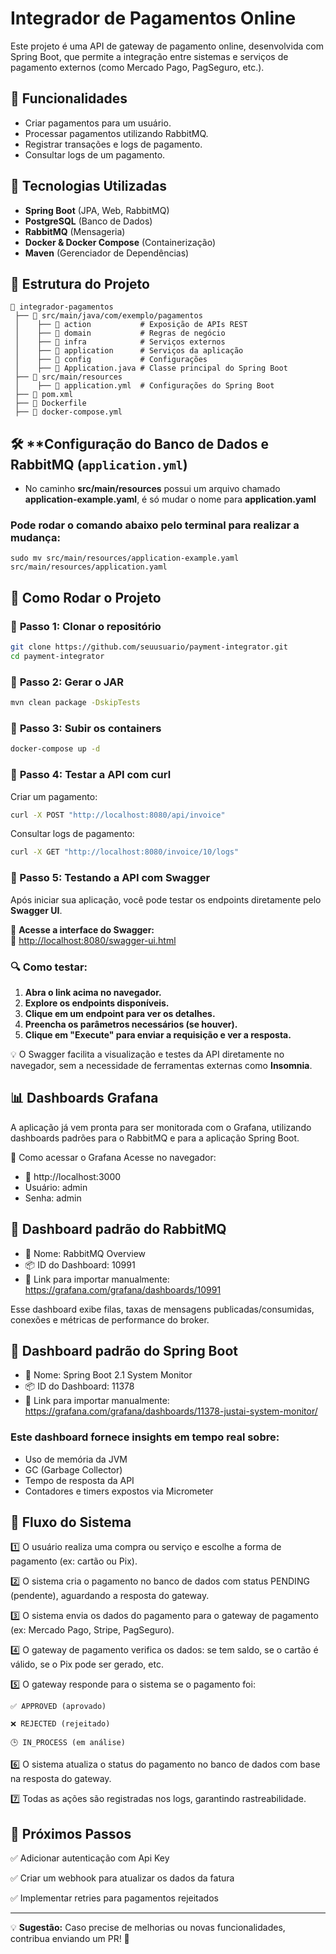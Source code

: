# Integrador de Pagamentos Online

Este projeto é uma API de gateway de pagamento online, desenvolvida com Spring Boot, que permite a integração entre sistemas e serviços de pagamento externos (como Mercado Pago, PagSeguro, etc.).

## 📌 **Funcionalidades**
- Criar pagamentos para um usuário.
- Processar pagamentos utilizando RabbitMQ.
- Registrar transações e logs de pagamento.
- Consultar logs de um pagamento.

## 🚀 **Tecnologias Utilizadas**
- **Spring Boot** (JPA, Web, RabbitMQ)
- **PostgreSQL** (Banco de Dados)
- **RabbitMQ** (Mensageria)
- **Docker & Docker Compose** (Containerização)
- **Maven** (Gerenciador de Dependências)

## 📂 **Estrutura do Projeto**
```
📂 integrador-pagamentos
 ├── 📂 src/main/java/com/exemplo/pagamentos
 │    ├── 📂 action           # Exposição de APIs REST
 │    ├── 📂 domain           # Regras de negócio
 │    ├── 📂 infra            # Serviços externos
 │    ├── 📂 application      # Serviços da aplicação
 │    ├── 📂 config           # Configurações
 │    ├── 📄 Application.java # Classe principal do Spring Boot
 ├── 📂 src/main/resources
 │    ├── 📄 application.yml  # Configurações do Spring Boot
 ├── 📄 pom.xml
 ├── 📄 Dockerfile
 ├── 📄 docker-compose.yml
```

## 🛠 **Configuração do Banco de Dados e RabbitMQ (`application.yml`)
- No caminho **src/main/resources** possui um arquivo chamado **application-example.yaml**, é só mudar o nome para **application.yaml**

### Pode rodar o comando abaixo pelo terminal para realizar a mudança:
```shell
sudo mv src/main/resources/application-example.yaml src/main/resources/application.yaml
```

## 🔧 **Como Rodar o Projeto**
### 🔹 **Passo 1: Clonar o repositório**
```sh
git clone https://github.com/seuusuario/payment-integrator.git
cd payment-integrator
```

### 🔹 **Passo 2: Gerar o JAR**
```sh
mvn clean package -DskipTests
```

### 🔹 **Passo 3: Subir os containers**
```sh
docker-compose up -d
```

### 🔹 **Passo 4: Testar a API com curl**
Criar um pagamento:
```sh
curl -X POST "http://localhost:8080/api/invoice"
```

Consultar logs de pagamento:
```sh
curl -X GET "http://localhost:8080/invoice/10/logs"
```

### 🔹 Passo 5: Testando a API com Swagger

Após iniciar sua aplicação, você pode testar os endpoints diretamente pelo **Swagger UI**.

📌 **Acesse a interface do Swagger:**  
🔗 [http://localhost:8080/swagger-ui.html](http://localhost:8080/swagger-ui.html)

### 🔍 Como testar:
1. **Abra o link acima no navegador.**
2. **Explore os endpoints disponíveis.**
3. **Clique em um endpoint para ver os detalhes.**
4. **Preencha os parâmetros necessários (se houver).**
5. **Clique em "Execute" para enviar a requisição e ver a resposta.**

💡 O Swagger facilita a visualização e testes da API diretamente no navegador, sem a necessidade de ferramentas externas como **Insomnia**.

## 📊 Dashboards Grafana
A aplicação já vem pronta para ser monitorada com o Grafana, utilizando dashboards padrões para o RabbitMQ e para a aplicação Spring Boot.

🔸 Como acessar o Grafana
Acesse no navegador:
- 📍 http://localhost:3000
- Usuário: admin
- Senha: admin

## 🐰 Dashboard padrão do RabbitMQ
- 📌 Nome: RabbitMQ Overview
- 📦 ID do Dashboard: 10991
- 🔗 Link para importar manualmente:
https://grafana.com/grafana/dashboards/10991

Esse dashboard exibe filas, taxas de mensagens publicadas/consumidas, conexões e métricas de performance do broker.

## 🌱 Dashboard padrão do Spring Boot
- 📌 Nome: Spring Boot 2.1 System Monitor
- 📦 ID do Dashboard: 11378
- 🔗 Link para importar manualmente:
  https://grafana.com/grafana/dashboards/11378-justai-system-monitor/

### Este dashboard fornece insights em tempo real sobre:

- Uso de memória da JVM
- GC (Garbage Collector)
- Tempo de resposta da API
- Contadores e timers expostos via Micrometer

## 🔄 **Fluxo do Sistema**
1️⃣ O usuário realiza uma compra ou serviço e escolhe a forma de pagamento (ex: cartão ou Pix).

2️⃣ O sistema cria o pagamento no banco de dados com status PENDING (pendente), aguardando a resposta do gateway.

3️⃣ O sistema envia os dados do pagamento para o gateway de pagamento (ex: Mercado Pago, Stripe, PagSeguro).

4️⃣ O gateway de pagamento verifica os dados: se tem saldo, se o cartão é válido, se o Pix pode ser gerado, etc.

5️⃣ O gateway responde para o sistema se o pagamento foi:

    ✅ APPROVED (aprovado)
    
    ❌ REJECTED (rejeitado)
    
    🕒 IN_PROCESS (em análise)

6️⃣ O sistema atualiza o status do pagamento no banco de dados com base na resposta do gateway.

7️⃣ Todas as ações são registradas nos logs, garantindo rastreabilidade.

## 📌 **Próximos Passos**
✅ Adicionar autenticação com Api Key

✅ Criar um webhook para atualizar os dados da fatura


✅ Implementar retries para pagamentos rejeitados

---

💡 **Sugestão:** Caso precise de melhorias ou novas funcionalidades, contribua enviando um PR! 🚀

